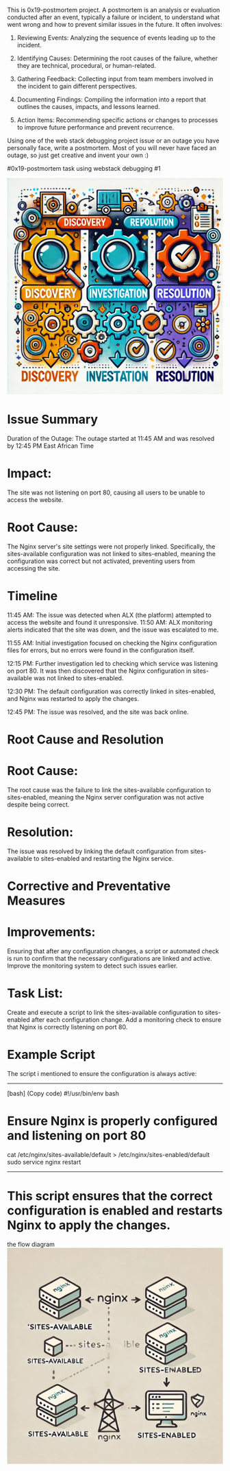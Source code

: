 This is 0x19-postmortem project.
A postmortem is an analysis or evaluation conducted after an event, typically a failure or incident, to understand what went wrong and how to prevent similar issues in the future. It often involves:

1. Reviewing Events: Analyzing the sequence of events leading up to the incident.

2. Identifying Causes: Determining the root causes of the failure, whether they are technical, procedural, or human-related.

3. Gathering Feedback: Collecting input from team members involved in the incident to gain different perspectives.

4. Documenting Findings: Compiling the information into a report that outlines the causes, impacts, and lessons learned.

5. Action Items: Recommending specific actions or changes to processes to improve future performance and prevent recurrence.

Using one of the web stack debugging project issue or an outage you have personally face, write a postmortem. Most of you will never have faced an outage, so just get creative and invent your own :)

#0x19-postmortem task using webstack debugging #1

![Technical Issue Resolution](./postmorterm_technical.webp)

# Issue Summary
Duration of the Outage: The outage started at 11:45 AM and was resolved by 12:45 PM East African Time
# Impact:
The site was not listening on port 80, causing all users to be unable to access the website.

# Root Cause:
The Nginx server's site settings were not properly linked. Specifically, the sites-available configuration was not linked to sites-enabled, meaning the configuration was correct but not activated, preventing users from accessing the site.

# Timeline
11:45 AM: The issue was detected when ALX (the platform) attempted to access the website and found it unresponsive.
11:50 AM: ALX monitoring alerts indicated that the site was down, and the issue was escalated to me.

11:55 AM: Initial investigation focused on checking the Nginx configuration files for errors, but no errors were found in the configuration itself.

12:15 PM: Further investigation led to checking which service was listening on port 80. It was then discovered that the Nginx configuration in sites-available was not linked to sites-enabled.

12:30 PM: The default configuration was correctly linked in sites-enabled, and Nginx was restarted to apply the changes.

12:45 PM: The issue was resolved, and the site was back online.

# Root Cause and Resolution
# Root Cause:
The root cause was the failure to link the sites-available configuration to sites-enabled, meaning the Nginx server configuration was not active despite being correct.

# Resolution:
The issue was resolved by linking the default configuration from sites-available to sites-enabled and restarting the Nginx service.

# Corrective and Preventative Measures

# Improvements:
Ensuring that after any configuration changes, a script or automated check is run to confirm that the necessary configurations are linked and active.
Improve the monitoring system to detect such issues earlier.

# Task List:

Create and execute a script to link the sites-available configuration to sites-enabled after each configuration change.
Add a monitoring check to ensure that Nginx is correctly listening on port 80.

# Example Script
The script i mentioned to ensure the configuration is always active:

______________________________________________________________
[bash]
(Copy code)
#!/usr/bin/env bash
# Ensure Nginx is properly configured and listening on port 80

cat /etc/nginx/sites-available/default > /etc/nginx/sites-enabled/default
sudo service nginx restart
_______________________________________________________________

# This script ensures that the correct configuration is enabled and restarts Nginx to apply the changes.
the flow diagram
![Nginx Configuration Flow](./postmoterm_flow_chart.webp)
